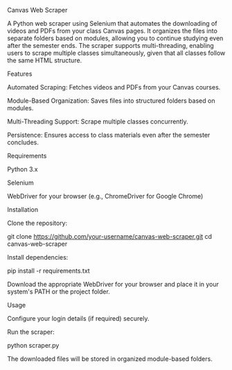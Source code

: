 Canvas Web Scraper

  A Python web scraper using Selenium that automates the downloading of videos and PDFs from your class Canvas pages. It organizes the files into separate folders based on modules, allowing you to continue studying even after the semester ends. The scraper supports multi-threading, enabling users to scrape multiple classes simultaneously, given that all classes follow the same HTML structure.

Features

  Automated Scraping: Fetches videos and PDFs from your Canvas courses.
  
  Module-Based Organization: Saves files into structured folders based on modules.
  
  Multi-Threading Support: Scrape multiple classes concurrently.
  
  Persistence: Ensures access to class materials even after the semester concludes.

Requirements

  Python 3.x
  
  Selenium
  
  WebDriver for your browser (e.g., ChromeDriver for Google Chrome)

Installation

Clone the repository:

  git clone https://github.com/your-username/canvas-web-scraper.git
  cd canvas-web-scraper

Install dependencies:

  pip install -r requirements.txt
  
  Download the appropriate WebDriver for your browser and place it in your system's PATH or the project folder.

Usage

  Configure your login details (if required) securely.
  
  Run the scraper:
  
  python scraper.py
  
  The downloaded files will be stored in organized module-based folders.
